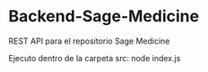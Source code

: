 # Backend-Sage-Medicine
REST API para el repositorio Sage Medicine

Ejecuto dentro de la carpeta src: node index.js
